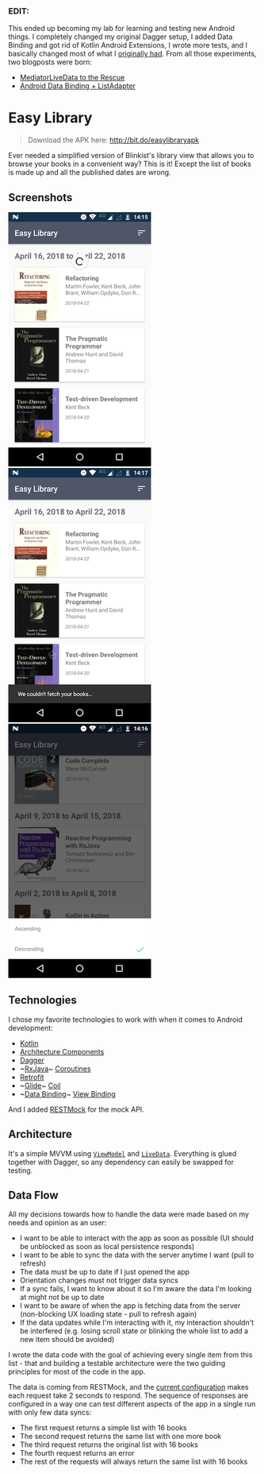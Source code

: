 ### EDIT:
This ended up becoming my lab for learning and testing new Android things. I completely changed my original Dagger setup, I added Data Binding and got rid of Kotlin Android Extensions, I wrote more tests, and I basically changed most of what I [originally had](https://github.com/tfcporciuncula/easy-library/tree/2defac20cd0e30bb437b473bad11b7c0c65049e6). From all those experiments, two blogposts were born:

- [MediatorLiveData to the Rescue](https://proandroiddev.com/mediatorlivedata-to-the-rescue-5d27645b9bc3)
- [Android Data Binding + ListAdapter](https://proandroiddev.com/android-data-binding-listadapter-9e72ce50e8c7)

# Easy Library

>Download the APK here: http://bit.do/easylibraryapk

Ever needed a simplified version of Blinkist's library view that allows you to browse your books in a convenient way? This is it! Except the list of books is made up and all the published dates are wrong.

## Screenshots
![loading](screenshots/loading-small.png) ![failed](screenshots/failed-small.png) ![scrolled](screenshots/sort-small.png)

## Technologies

I chose my favorite technologies to work with when it comes to Android development:

- [Kotlin](https://kotlinlang.org/)
- [Architecture Components](https://developer.android.com/topic/libraries/architecture/)
- [Dagger](https://google.github.io/dagger/)
- ~[RxJava](https://github.com/ReactiveX/RxJava)~ [Coroutines](https://github.com/Kotlin/kotlinx.coroutines)
- [Retrofit](http://square.github.io/retrofit/)
- ~[Glide](https://github.com/bumptech/glide)~ [Coil](https://github.com/coil-kt/coil)
- ~[Data Binding](https://developer.android.com/topic/libraries/data-binding)~ [View Binding](https://developer.android.com/topic/libraries/view-binding)

And I added [RESTMock](https://github.com/andrzejchm/RESTMock) for the mock API.

## Architecture

It's a simple MVVM using [`ViewModel`](https://developer.android.com/topic/libraries/architecture/viewmodel) and [`LiveData`](https://developer.android.com/topic/libraries/architecture/livedata). Everything is glued together with Dagger, so any dependency can easily be swapped for testing.

## Data Flow

All my decisions towards how to handle the data were made based on my needs and opinion as an user:

- I want to be able to interact with the app as soon as possible (UI should be unblocked as soon as local persistence responds)
- I want to be able to sync the data with the server anytime I want (pull to refresh)
- The data must be up to date if I just opened the app
- Orientation changes must not trigger data syncs
- If a sync fails, I want to know about it so I'm aware the data I'm looking at might not be up to date
- I want to be aware of when the app is fetching data from the server (non-blocking UX loading state - pull to refresh again)
- If the data updates while I'm interacting with it, my interaction shouldn't be interfered (e.g. losing scroll state or blinking the whole list to add a new item should be avoided)

I wrote the data code with the goal of achieving every single item from this list - that and building a testable architecture were the two guiding principles for most of the code in the app.

The data is coming from RESTMock, and the [current configuration](https://github.com/tfcporciuncula/easy-library/blob/f9f018cd6a930d9ae3f733618441f3970c2315a8/app/src/main/java/com/blinkist/easylibrary/service/MockServer.kt#L15-L25) makes each request take 2 seconds to respond. The sequence of responses are configured in a way one can test different aspects of the app in a single run with only few data syncs:

- The first request returns a simple list with 16 books
- The second request returns the same list with one more book
- The third request returns the original list with 16 books
- The fourth request returns an error
- The rest of the requests will always return the same list with 16 books
